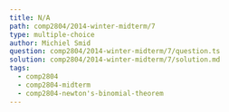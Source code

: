 ```yaml
---
title: N/A
path: comp2804/2014-winter-midterm/7
type: multiple-choice
author: Michiel Smid
question: comp2804/2014-winter-midterm/7/question.ts
solution: comp2804/2014-winter-midterm/7/solution.md
tags:
  - comp2804
  - comp2804-midterm
  - comp2804-newton's-binomial-theorem
---
```

